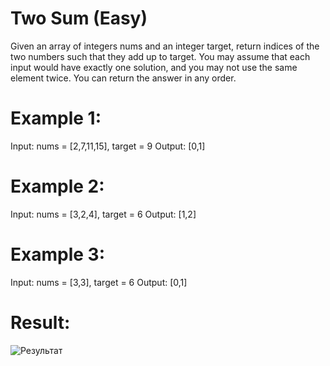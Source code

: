 # Two Sum (Easy)

Given an array of integers nums and an integer target, return indices of the two numbers such that they add up to target.
You may assume that each input would have exactly one solution, and you may not use the same element twice.
You can return the answer in any order.

# Example 1:
Input: nums = [2,7,11,15], target = 9
Output: [0,1]

# Example 2:
Input: nums = [3,2,4], target = 6
Output: [1,2]

# Example 3:
Input: nums = [3,3], target = 6
Output: [0,1]

# Result:
![Результат](https://github.com/sv1atsk1/screenshots/blob/main/twoSum.png)


